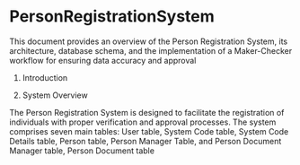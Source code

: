 ﻿# PersonRegistrationSystem
This document provides an overview of the Person Registration System, its architecture, database schema, and the implementation of a Maker-Checker workflow for ensuring data accuracy and approval

1. Introduction

2. System Overview

The Person Registration System is designed to facilitate the registration of individuals with proper verification and approval processes. The system comprises seven main tables: User table, System Code table, System Code Details table, Person table, Person Manager Table, and Person Document Manager table, Person Document table
